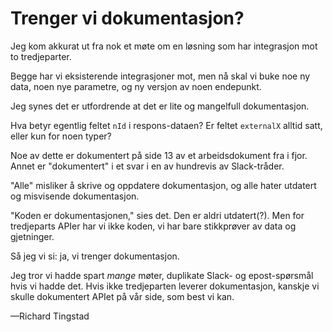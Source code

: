 # Trenger vi dokumentasjon?

Jeg kom akkurat ut fra nok et møte om en løsning som har integrasjon mot to tredjeparter.

Begge har vi eksisterende integrasjoner mot,
men nå skal vi buke noe ny data,
noen nye parametre,
og ny versjon av noen endepunkt.

Jeg synes det er utfordrende at det er lite og mangelfull dokumentasjon.

Hva betyr egentlig feltet `nId` i respons-dataen?
Er feltet `externalX` alltid satt, eller kun for noen typer?

Noe av dette er dokumentert på side 13 av et arbeidsdokument fra i fjor.
Annet er "dokumentert" i et svar i en av hundrevis av Slack-tråder.

"Alle" misliker å skrive og oppdatere dokumentasjon,
og alle hater utdatert og misvisende dokumentasjon.

"Koden er dokumentasjonen," sies det.
Den er aldri utdatert(?).
Men for tredjeparts APIer har vi ikke koden,
vi har bare stikkprøver av data og gjetninger.

Så jeg vi si: ja, vi trenger dokumentasjon.

Jeg tror vi hadde spart _mange_ møter, duplikate Slack- og epost-spørsmål hvis vi hadde det.
Hvis ikke tredjeparten leverer dokumentasjon,
kanskje vi skulle dokumentert APIet på vår side, som best vi kan.


—Richard Tingstad

